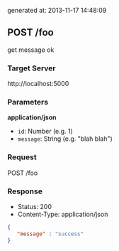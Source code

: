 generated at: 2013-11-17 14:48:09

## POST /foo

get message ok

### Target Server

http://localhost:5000

### Parameters

__application/json__

- `id`: Number (e.g. 1)
- `message`: String (e.g. "blah blah")

### Request

POST /foo

### Response

- Status:       200
- Content-Type: application/json
```json
{
   "message" : "success"
}

```

